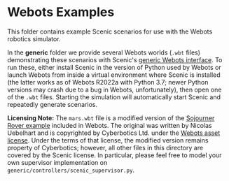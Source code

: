 # Webots Examples

This folder contains example Scenic scenarios for use with the Webots robotics simulator.

In the **generic** folder we provide several Webots worlds (``.wbt`` files) demonstrating these scenarios with Scenic's [generic Webots interface](https://scenic-lang.readthedocs.io/en/latest/modules/scenic.simulators.webots.simulator.html). To run these, either install Scenic in the version of Python used by Webots or launch Webots from inside a virtual environment where Scenic is installed (the latter works as of Webots R2022a with Python 3.7; newer Python versions may crash due to a bug in Webots, unfortunately), then open one of the ``.wbt`` files. Starting the simulation will automatically start Scenic and repeatedly generate scenarios.

__Licensing Note:__ The ``mars.wbt`` file is a modified version of the [Sojourner Rover example](https://cyberbotics.com/doc/guide/sojourner#sojourner-wbt) included in Webots. The original was written by Nicolas Uebelhart and is copyrighted by Cyberbotics Ltd. under the [Webots asset license](https://cyberbotics.com/webots_assets_license). Under the terms of that license, the modified version remains property of Cyberbotics; however, all other files in this directory are covered by the Scenic license. In particular, please feel free to model your own supervisor implementation on ``generic/controllers/scenic_supervisor.py``.

